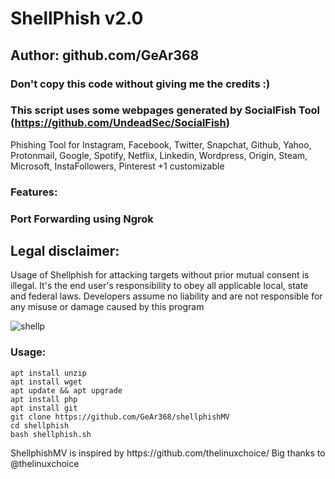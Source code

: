 # ShellPhish v2.0
## Author: github.com/GeAr368
### Don't copy this code without giving me the credits :) 
### This script uses some webpages generated by SocialFish Tool (https://github.com/UndeadSec/SocialFish)

Phishing Tool for Instagram, Facebook, Twitter, Snapchat, Github, Yahoo, Protonmail, Google, Spotify, Netflix, Linkedin, Wordpress, Origin, Steam, Microsoft, InstaFollowers, Pinterest +1 customizable

### Features:
### Port Forwarding using Ngrok

## Legal disclaimer:

Usage of Shellphish for attacking targets without prior mutual consent is illegal. It's the end user's responsibility to obey all applicable local, state and federal laws. Developers assume no liability and are not responsible for any misuse or damage caused by this program 

![shellp]()

### Usage:
```
apt install unzip
apt install wget
apt update && apt upgrade
apt install php
apt install git
git clone https://github.com/GeAr368/shellphishMV
cd shellphish
bash shellphish.sh
```


<p>ShellphishMV is inspired by https://github.com/thelinuxchoice/ Big thanks to @thelinuxchoice</p>

